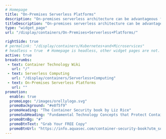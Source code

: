 ```yaml
---
# Homepage
title: "On-Premises Serverless Platforms"
description: "On-premises serverless architecture can be advantageous for organizations whose applications can benefit extensively from serverless functions, and that don't want to pay a cloud provider to host the serverless functions for them. This page gathers resources about on-premises serverless framework and their benefits."
titleDescription: "On-premises serverless architecture can be advantageous for organizations whose applications can benefit extensively from serverless functions, and that don't want to pay a cloud provider to host the serverless functions for them. This page gathers resources about on-premises serverless framework and their benefits."
type: "widget_page"
url: "/display/containers/On-Premises+Serverless+Platforms/" 

rightSide: true 
# permalink: "/display/containers/Kubernetes+and+Microservices"
# headless = true  # Homepage is headless, other widget pages are not.
active: true
breadcrumbs:
 - text: Container Technology Wiki
   url: "/"
 - text: Serverless Computing
   url: "/display/containers/Serverless+Computing"
 - text: On-Premises Serverless Platforms
   url: ""
promotion:
  enable: true
  promoLogo: "/images/orellylogo.svg"
  promoBackground: "#e8f5f9"
  promoHeading: "The Container Security book by Liz Rice"
  promoSubHeading: "Fundamental Technology Concepts that Protect Containerized Applications"
  promoBtnBg: "#"
  promoBtnText: "Grab Your FREE Copy"
  promoBtnUrl: "https://info.aquasec.com/container-security-book?utm_source=wiki"
---
```


